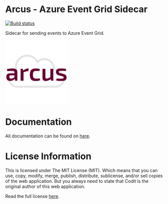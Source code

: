 # Arcus - Azure Event Grid Sidecar
[![Build status](https://dev.azure.com/codit/Arcus/_apis/build/status/Commit%20builds/CI%20-%20Arcus.EventGrid.Sidecar)](https://dev.azure.com/codit/Arcus/_build/latest?definitionId=552)

Sidecar for sending events to Azure Event Grid.

![Arcus](https://raw.githubusercontent.com/arcus-azure/arcus/master/media/arcus.png)

# Documentation
All documentation can be found on [here](https://eventgrid-sidecar.arcus-azure.net/).

# License Information
This is licensed under The MIT License (MIT). Which means that you can use, copy, modify, merge, publish, distribute, sublicense, and/or sell copies of the web application. But you always need to state that Codit is the original author of this web application.

Read the full license [here](https://github.com/arcus-azure/arcus.eventgrid.sidecar/blob/master/LICENSE).

